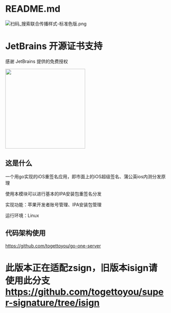 # README.md

![扫码_搜索联合传播样式-标准色版.png](https://cdn.nlark.com/yuque/0/2021/png/1077776/1612960247290-a878d022-cdd1-4f8b-ad39-98bafbe48894.png#align=left&display=inline&height=624&margin=%5Bobject%20Object%5D&name=%E6%89%AB%E7%A0%81_%E6%90%9C%E7%B4%A2%E8%81%94%E5%90%88%E4%BC%A0%E6%92%AD%E6%A0%B7%E5%BC%8F-%E6%A0%87%E5%87%86%E8%89%B2%E7%89%88.png&originHeight=624&originWidth=2092&size=5221770&status=done&style=none&width=2092#id=DA281&originHeight=624&originWidth=2092&originalType=binary&status=done&style=none#id=GqhuE&originHeight=624&originWidth=2092&originalType=binary&ratio=1&status=done&style=none)

# JetBrains 开源证书支持

感谢 JetBrains 提供的免费授权

<a href="https://www.jetbrains.com/?from=togettoyou" target="_blank"><img src="https://user-images.githubusercontent.com/55381228/127271051-14879011-41dd-4d1b-88a2-1591925b51de.png" width="250" align="middle"/></a>

## 这是什么

一个用go实现的iOS重签名应用，即市面上的iOS超级签名、蒲公英ios内测分发原理

使用本模块可以进行基本的IPA安装包重签名分发

实现功能：苹果开发者账号管理、IPA安装包管理

运行环境：Linux

## 代码架构使用

https://github.com/togettoyou/go-one-server

# 此版本正在适配zsign，旧版本isign请使用此分支 https://github.com/togettoyou/super-signature/tree/isign